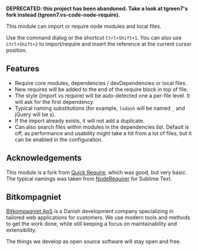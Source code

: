 **DEPRECATED: this project has been abandoned. Take a look at tgreen7's fork instead (tgreen7.vs-code-node-require).**

This module can import or require node modules and local files.

Use the command dialog or the shortcut `Ctrl+Shift+1`. You can also use `Ctrl+Shift+2` to import/require and insert the reference at the current cursor position.

## Features

* Require core modules, dependencies / devDependencies or local files.
* New requires will be added to the end of the require block in top of file.
* The style (import vs require) will be auto-detected one a per-file level. It will ask for the first dependency.
* Typical naming substitutions (for example, `lodash` will be named `_` and jQuery will be `$`).
* If the import already exists, it will not add a duplicate.
* Can also search files within modules in the dependencies list. Default is off, as performance and usability might take a hit from a lot of files, but it can be enabled in the configuration.

## Acknowledgements

This module is a fork from [Quick Require](https://github.com/milkmidi/vscode_extension_quick_require), which was
good, but very basic. The typical namings was taken from [NodeRequirer](https://github.com/ganemone/NodeRequirer) for
Sublime Text.

## Bitkompagniet

[Bitkompagniet ApS](http://bitkompagniet.dk/) is a Danish development company specializing in tailored web applications for customers. We use modern tools and methods to get the work done, while still keeping a focus on maintainability and extensibility.

The things we develop as open source software will stay open and free.
